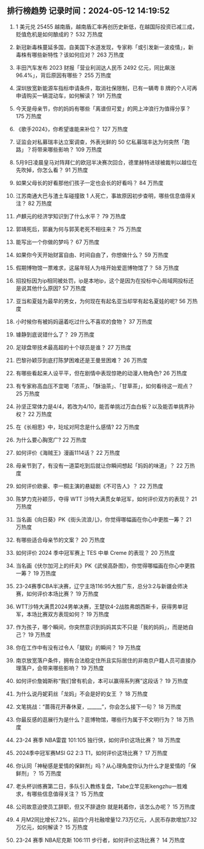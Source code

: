 
## 排行榜趋势 记录时间：2024-05-12 14:19:52
  
  1. 1 美元兑 25455 越南盾，越南盾汇率再创历史新低，在越国际投资已减三成，贬值危机是如何酿成的？ 532 万热度
    
  2. 新冠新毒株蔓延多国，自美国下水道发现，专家称「或引发新一波疫情」，新毒株有哪些新特性？该如何应对？ 263 万热度
    
  3. 丰田汽车发布 2023 财报「营业利润达人民币 2492 亿元，同比飙涨96.4%」，背后原因有哪些？ 255 万热度
    
  4. 深圳放宽新能源车指标申请条件，取消社保限制，已有一辆粤 B 牌的个人可再申请购买一辆混动车，如何解读？ 191 万热度
    
  5. 今天是母亲节，你的妈妈有哪些「离谱但可爱」的网上冲浪行为值得分享？ 175 万热度
    
  6. 《歌手2024》，你希望谁能来补位？ 127 万热度
    
  7. 证监会对私募瑞丰达立案调查，外表光鲜的 50 亿私募瑞丰达为何突然「跑路」？将带来哪些影响？ 109 万热度
    
  8. 5月9日凌晨皇马对阵拜仁的欧冠半决赛次回合，德里赫特进球被裁判以越位在先吹掉，你怎么看？ 91 万热度
    
  9. 如果父母长的好看那他们孩子一定也会长的好看吗？ 84 万热度
    
  10. 江苏南通大巴与渣土车碰撞致 1 人死亡，事故原因初步查明，哪些信息值得关注？ 82 万热度
    
  11. 卢麒元的经济学知识到了什么水平？ 79 万热度
    
  12. 郭靖死后，郭襄为何与郭芙老死不相往来？ 75 万热度
    
  13. 能写出一个你做的梦吗？ 67 万热度
    
  14. 如果你今天开始财富自由、时间自由了，你想做什么？ 59 万热度
    
  15. 假期博物馆一票难求，这届年轻人为啥开始爱逛博物馆了？ 58 万热度
    
  16. 招投标因为ip相同被处罚，ip是本地ip，这个是因为在投标中心局域网投标还是说其他什么原因? 57 万热度
    
  17. 亚当和夏娃为最早的男女，为何现在有起名亚当却罕有起名夏娃的呢? 56 万热度
    
  18. 小时候你有被妈妈逼着吃过什么不喜欢的食物？ 37 万热度
    
  19. 璩静到底说错什么了？ 29 万热度
    
  20. 足球盘带技术最高超的十个球员是谁？ 27 万热度
    
  21. 巴黎孙颖莎到底打陈梦困难还是王曼昱困难？ 26 万热度
    
  22. 有哪些看起来人设平平，但在剧情中表现惊艳的动漫人物角色? 26 万热度
    
  23. 有专家称高血压不宜喝「浓茶」、「酥油茶」、「甘草茶」，如何看待这一观点？ 25 万热度
    
  24. 孙坚正常体力是4/4，若改为4/10，能否单挑过万血白板？以及能否单挑界孙权？ 22 万热度
    
  25. 在《长相思》中，玱玹对阿念是什么感情? 22 万热度
    
  26. 为什么要心胸宽广? 22 万热度
    
  27. 如何评价《海贼王》漫画1114话？ 22 万热度
    
  28. 母亲节到了，有没有一道菜吃到后就让你瞬间想起「妈妈的味道」？ 22 万热度
    
  29. 如何评价欧豪、李一桐主演的悬疑剧《不可告人》？ 22 万热度
    
  30. 陈梦力克孙颖莎，夺得 WTT 沙特大满贯女单冠军，如何评价双方的表现？ 21 万热度
    
  31. 当名画《向日葵》PK《街头流浪儿》，你觉得哪幅画在你心中更胜一筹？ 21 万热度
    
  32. 有哪些适合母亲节的文案？ 20 万热度
    
  33. 如何评价 2024 季中冠军赛上 TES 中单 Creme 的表现？ 20 万热度
    
  34. 当名画《伏尔加河上的纤夫》PK《武侯高卧图》，你觉得哪幅画在你心中更胜一筹？ 19 万热度
    
  35. 23-24赛季CBA半决赛，辽宁主场116:95大胜广东，总分3:2与新疆会师决赛，如何评价本场比赛？ 19 万热度
    
  36. WTT沙特大满贯2024男单决赛，王楚钦4-2战胜弗朗西斯卡，获得男单冠军，本场比赛双方表现如何？ 19 万热度
    
  37. 作为孩子，哪个瞬间，你突然意识到妈妈其实不只是「我的妈妈」，而是她自己？ 19 万热度
    
  38. 你在工作中有没有过令人「腿软」的瞬间？ 19 万热度
    
  39. 南京放宽落户条件，拥有合法稳定住所且实际居住的非南京户籍人员可直接办理落户，会带来哪些影响？ 19 万热度
    
  40. 如何评价詹姆斯称“我们曾有机会，本可以赢得系列赛”这段话？ 19 万热度
    
  41. 为什么说丹妮莉丝「龙妈」不会是好的女王 ？ 18 万热度
    
  42. 文笔挑战：“蔷薇花开春休夏，______”，你会怎么接下一句？ 18 万热度
    
  43. 你最反感的逛展行为是什么？逛博物馆，哪些行为属于不文明行为？ 18 万热度
    
  44. 23-24 赛季 NBA雷霆 101:105 独行侠，如何评价这场比赛？ 18 万热度
    
  45. 2024季中冠军赛MSI G2 2:3 T1，如何评价这场比赛？ 17 万热度
    
  46. 你认同「神秘感是爱情的保鲜剂」吗？从心理角度你认为什么才是爱情的「保鲜剂」？ 15 万热度
    
  47. 老头杯训练赛第二日，多队引入教练复盘，Tabe立竿见影kengzhu一胜难求，有哪些信息值得关注？ 15 万热度
    
  48. 公司故意迫使员工辞职，但又不辞退你 就是耗着你，该怎么办呢？ 15 万热度
    
  49. 4 月M2同比增长7.2%，前四个月社融增量12.73万亿元，人民币存款增加7.32万亿元，如何解读？ 15 万热度
    
  50. 23-24 赛季 NBA尼克斯 106:111 步行者，如何评价这场比赛？ 14 万热度
    